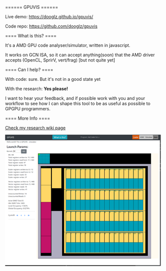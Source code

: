 ====== GPUVIS ======

Live demo: https://dooglz.github.io/gpuvis/

Code repo: https://github.com/dooglz/gpuvis

==== What is this? ====

It's a AMD GPU code analyser/simulator, written in javascript.

It works on GCN ISA, so it can accept anything(soon) that the AMD driver accepts (OpenCL, SprirV, vert/frag) [but not quite yet]


==== Can I help? ====

With code: sure. But it's not in a good state yet

With the research: __**Yes please!**__ 

I want to hear your feedback, and if possible work with you and your workflow to see how I can shape this tool to be as useful as possible to GPGPU programmers.


==== More Info ====

[Check my research wiki page]( https://www.student.soc.napier.ac.uk/~40082367/doku.php?id=research:gpuvis)

![screenshot](img/screenshot_5_18.png)
